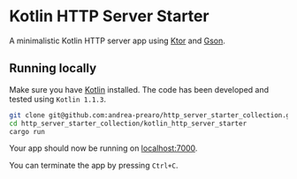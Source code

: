 # Kotlin HTTP Server Starter

A minimalistic Kotlin HTTP server app using [Ktor](https://github.com/Kotlin/ktor) and [Gson](https://github.com/google/gson).

## Running locally

Make sure you have [Kotlin](https://kotlinlang.org/) installed.
The code has been developed and tested using `Kotlin 1.1.3`.

```sh
git clone git@github.com:andrea-prearo/http_server_starter_collection.git
cd http_server_starter_collection/kotlin_http_server_starter
cargo run
```

Your app should now be running on [localhost:7000](http://localhost:7000).

You can terminate the app by pressing `Ctrl+C`.
